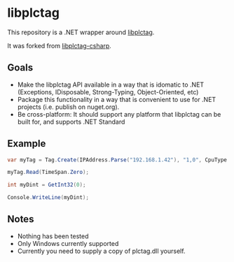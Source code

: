 ﻿# libplctag

This repository is a .NET wrapper around [libplctag](https://github.com/kyle-github/libplctag).

It was forked from [libplctag-csharp](https://github.com/mesta1/libplctag-csharp).

## Goals

* Make the libplctag API available in a way that is idomatic to .NET (Exceptions, IDisposable, Strong-Typing, Object-Oriented, etc)
* Package this functionality in a way that is convenient to use for .NET projects (i.e. publish on nuget.org).
* Be cross-platform: It should support any platform that libplctag can be built for, and supports .NET Standard

## Example

```csharp
var myTag = Tag.Create(IPAddress.Parse("192.168.1.42"), "1,0", CpuType.LGX, DataType.DINT, 1, "MY_DINT", 0, TimeSpan.Zero)

myTag.Read(TimeSpan.Zero);

int myDint = GetInt32(0);

Console.WriteLine(myDint);
```

## Notes

* Nothing has been tested
* Only Windows currently supported
* Currently you need to supply a copy of plctag.dll yourself.